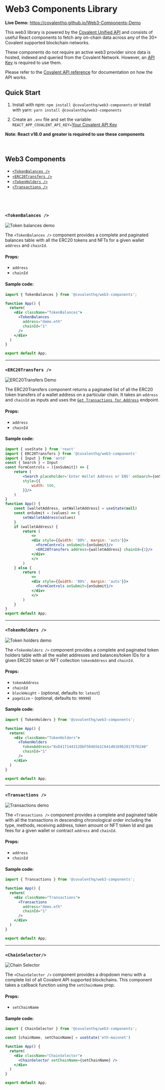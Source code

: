 # Web3 Components Library

**Live Demo:** https://covalenthq.github.io/Web3-Components-Demo

This web3 library is powered by the [Covalent Unified API](https://www.covalenthq.com/?utm_source=web3_components&utm_medium=docs) and consists of useful React components to fetch any on-chain data across any of the 30+ Covalent supported blockchain networks.

These components do not require an active web3 provider since data is hosted, indexed and queried from the Covalent Network. However, an [API Key](https://www.covalenthq.com/platform?utm_source=web3_components&utm_medium=docs) is required to use them.

Please refer to the [Covalent API reference](https://www.covalenthq.com/docs/api/#/0/0/USD/1?utm_source=web3_components&utm_medium=docs) for documentation on how the API works.

## Quick Start

1. Install with npm: `npm install @covalenthq/web3-components` or install with yarn: `yarn install @covalenthq/web3-components`

2. Create an `.env` file and set the variable: `REACT_APP_COVALENT_API_KEY=`[Your Covalent API Key](https://covalenthq.com/platform/?utm_source=covalent-react&utm_medium=web3-resource)

**Note: React v18.0 and greater is required to use these components**

&nbsp;
## Web3 Components

- [`<TokenBalances />`](#tokenbalances-)
- [`<ERC20Transfers />`](#erc20transfers-)
- [`<TokenHolders />`](#tokenholders-)
- [`<Transactions />`](#transactions-)

&nbsp;
---

### `<TokenBalances />`

![Token balances demo](https://github.com/covalenthq/web3-components/blob/main/src/assets/token-balances-rc-demo.gif?raw=true)

The `<TokenBalances />` component provides a complete and paginated balances table with all the ERC20 tokens and NFTs for a given wallet `address` and `chainId`.

#### Props:
- `address`
- `chainId`


#### Sample code:
```jsx
import { TokenBalances } from '@covalenthq/web3-components';

function App() {
  return(
    <div className="TokenBalances">
      <TokenBalances
        address="demo.eth"
        chainId="1"
      />
    </div>
  )
}

export default App;
```  
---

### `<ERC20Transfers />`  

![ERC20Transfers Demo](https://github.com/covalenthq/web3-components/blob/main/src/assets/erc20Transfers-rc-demo.gif?raw=true)

The ERC20Transfers component returns a paginated list of all the ERC20 token transfers of a wallet address on a particular chain. It takes an `address` and `chainId` as inputs and uses the [`Get Transactions for Address`](https://www.covalenthq.com/docs/api/#/0/Get%20transactions%20for%20address/USD/1) endpoint.

#### Props:
- `address`  
- `chainId`  

#### Sample code:
``` jsx
import { useState } from 'react'
import { ERC20Transfers } from '@covalenthq/web3-components'
import { Input } from 'antd'
const { Search } = Input
const FormControls = ({onSubmit}) => {
    return (
        <Search placeholder='Enter Wallet Address or ENS' onSearch={onSubmit} enterButton
        style={{
            width: 500,
        }}/>
    )
}
function App() {
    const [walletAddress, setWalletAddress] = useState(null)
    const onSubmit = (values) => {
        setWalletAddress(values)
    }
    if (walletAddress) {
        return (
            <>
            <div style={{width: '80%', margin: 'auto'}}>
              <FormControls onSubmit={onSubmit}/>
              <ERC20Transfers address={walletAddress} chainId={1}/>
            </div>
            </>
        )
    } else {
        return (
            <>
            <div style={{width: '80%', margin: 'auto'}}>
              <FormControls onSubmit={onSubmit}/>
            </div>
            </>
        )
    }
}
export default App;

```
---

### `<TokenHolders />`

![Token holders demo](https://github.com/covalenthq/web3-components/blob/main/src/assets/token-holders-rc-demo.png?raw=true)

The `<TokenHolders />` component provides a complete and paginated token holders table with all the wallet addresses and balances/token IDs for a given ERC20 token or NFT collection `tokenAddress` and `chainId`.

#### Props:
- `tokenAddress`
- `chainId`
- `blockHeight` - (optional, defaults to: `latest`)
- `pageSize` - (optional, defaults to: `99999`)


#### Sample code:
```jsx
import { TokenHolders } from '@covalenthq/web3-components';

function App() {
  return(
    <div className="TokenHolders">
      <TokenHolders
        tokenAddress="0xD417144312DbF50465b1C641d016962017Ef6240"
        chainId="1"
      />
    </div>
  )
}

export default App;
```
---

### `<Transactions />`

![Transactions demo](https://github.com/covalenthq/web3-components/blob/main/src/assets/transactions-rc-demo.png?raw=true)

The `<Transactions />` component provides a complete and paginated table with all the transactions in descending chronological order including the type, methods, receiving address, token amount or NFT token Id and gas fees for a given wallet or contract `address` and `chainId`.

#### Props:
- `address`
- `chainId`


#### Sample code:
```jsx
import { Transactions } from '@covalenthq/web3-components';

function App() {
  return(
    <div className="Transactions">
      <Transactions
        address="demo.eth"
        chainId="1"
      />
    </div>
  )
}

export default App;
```

---

### `<ChainSelector/>`

![Chain Selector](https://github.com/covalenthq/web3-components/blob/main/src/assets/chain-selector-list.png?raw=true)

The `<ChainSelector />` component provides a dropdown menu with a complete list of all Covalent API supported blockchains. This component takes a callback function using the `setChainName` prop.   

#### Props:
- `setChainName`


#### Sample code:
```jsx
import { ChainSelector } from '@covalenthq/web3-components';

const [chainName, setChainName] = useState('eth-mainnet')

function App() {
  return(
    <div className="ChainSelector">
      <ChainSelector setChainName={setChainName} />
    </div>
  )
}

export default App;
```
